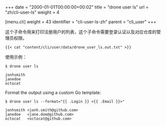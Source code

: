 +++
date = "2000-01-01T00:00:00+00:02"
title = "drone user ls"
url = "zh/cli-user-ls"
weight = 4

[menu.cli]
  weight = 43
  identifier = "cli-user-ls-zh"
  parent = "cli_user"
+++

<!--This subcommand prints a list of all registered users. Please note this command requires administrative privileges.-->

这个子命令用来打印注册用户的列表，这个子命令需要登录认证以及对应仓库的管理员权限。

```text
{{< cat "content/cli/user/data/drone_user_ls.out.txt" >}}
```

使用示例：

```text
$ drone user ls

jonhsmith
janedoe
octocat
```

Format the output using a custom Go template:

```text
$ drone user ls --format="{{ .Login }} <{{ .Email }}>"

jonhsmith <jonh.smith@github.com>
janedoe   <jane.doe@github.com>
octocat   <octocat@github.com>
```

